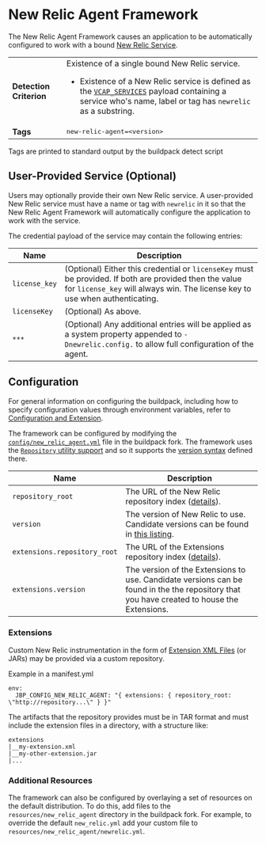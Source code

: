 # New Relic Agent Framework
The New Relic Agent Framework causes an application to be automatically configured to work with a bound [New Relic Service][].

<table>
  <tr>
    <td><strong>Detection Criterion</strong></td><td>Existence of a single bound New Relic service.
      <ul>
        <li>Existence of a New Relic service is defined as the <a href="http://docs.cloudfoundry.org/devguide/deploy-apps/environment-variable.html#VCAP-SERVICES"><code>VCAP_SERVICES</code></a> payload containing a service who's name, label or tag has <code>newrelic</code> as a substring.</li>
      </ul>
    </td>
  </tr>
  <tr>
    <td><strong>Tags</strong></td>
    <td><tt>new-relic-agent=&lt;version&gt;</tt></td>
  </tr>
</table>
Tags are printed to standard output by the buildpack detect script

## User-Provided Service (Optional)
Users may optionally provide their own New Relic service. A user-provided New Relic service must have a name or tag with `newrelic` in it so that the New Relic Agent Framework will automatically configure the application to work with the service.

The credential payload of the service may contain the following entries:

| Name | Description
| ---- | -----------
| `license_key` | (Optional) Either this credential or `licenseKey` must be provided. If both are provided then the value for `license_key` will always win. The license key to use when authenticating.
| `licenseKey` | (Optional) As above.
| `***` | (Optional) Any additional entries will be applied as a system property appended to `-Dnewrelic.config.` to allow full configuration of the agent.

## Configuration
For general information on configuring the buildpack, including how to specify configuration values through environment variables, refer to [Configuration and Extension][].

The framework can be configured by modifying the [`config/new_relic_agent.yml`][] file in the buildpack fork.  The framework uses the [`Repository` utility support][repositories] and so it supports the [version syntax][] defined there.

| Name | Description
| ---- | -----------
| `repository_root` | The URL of the New Relic repository index ([details][repositories]).
| `version` | The version of New Relic to use. Candidate versions can be found in [this listing][].
| `extensions.repository_root` | The URL of the Extensions repository index ([details][repositories]).
| `extensions.version` | The version of the Extensions to use. Candidate versions can be found in the the repository that you have created to house the Extensions.

### Extensions

Custom New Relic instrumentation in the form of [Extension XML Files][] (or JARs) may be provided via a custom repository.

Example in a manifest.yml
```
env:
  JBP_CONFIG_NEW_RELIC_AGENT: "{ extensions: { repository_root: \"http://repository...\" } }"
```

The artifacts that the repository provides must be in TAR format and must include the extension files in a directory, with a structure like:

```
extensions
|__my-extension.xml
|__my-other-extension.jar
|...
```

### Additional Resources
The framework can also be configured by overlaying a set of resources on the default distribution.  To do this, add files to the `resources/new_relic_agent` directory in the buildpack fork.  For example, to override the default `new_relic.yml` add your custom file to `resources/new_relic_agent/newrelic.yml`.

[Configuration and Extension]: ../README.md#configuration-and-extension
[`config/new_relic_agent.yml`]: ../config/new_relic_agent.yml
[New Relic Service]: https://newrelic.com
[repositories]: extending-repositories.md
[this listing]: https://download.run.pivotal.io/new-relic/index.yml
[version syntax]: extending-repositories.md#version-syntax-and-ordering
[Extension XML Files]: https://docs.newrelic.com/docs/agents/java-agent/custom-instrumentation/java-instrumentation-xml
